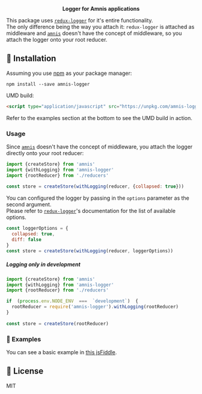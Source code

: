 <p align="center">
  <strong>Logger for Amnis applications</strong>
</p>

This package uses [`redux-logger`](http://npm.im/redux-logger) for it's entire functionality.
<br />
The only difference being the way you attach it: `redux-logger` is attached as middleware and [`amnis`](http://npm.im/amnis) doesn't have the concept of middleware, so you attach the logger onto your root reducer.

## 🔧 Installation

Assuming you use [npm](https://www.npmjs.com/) as your package manager:
```text
npm install --save amnis-logger
```
UMD build:
```html
<script type="application/javascript" src="https://unpkg.com/amnis-logger"></script>
```
Refer to the examples section at the bottom to see the UMD build in action.

### Usage
Since [`amnis`](http://npm.im/amnis) doesn't have the concept of middleware, you attach the logger directly onto your root reducer:
```js  
import {createStore} from 'amnis'  
import {withLogging} from 'amnis-logger'
import {rootReducer} from './reducers'
  
const store = createStore(withLogging(reducer, {collapsed: true}))
```
You can configured the logger by passing in the `options` parameter as the second argument.
<br />
Please refer to [`redux-logger`](http://npm.im/redux-logger)'s documentation for the list of available options.
```js    
const loggerOptions = {
  collapsed: true,
  diff: false
}
const store = createStore(withLogging(reducer, loggerOptions))
```
##### Logging only in development
```js
import {createStore} from 'amnis'  
import {withLogging} from 'amnis-logger'
import {rootReducer} from './reducers'

if  (process.env.NODE_ENV  ===  `development`)  {
  rootReducer = require('amnis-logger').withLogging(rootReducer)
}
  
const store = createStore(rootReducer)
```

### 📓 Examples 

You can see a basic example in [this jsFiddle](https://jsfiddle.net/petershev/n682rqLc/).

## 🍻 License
MIT